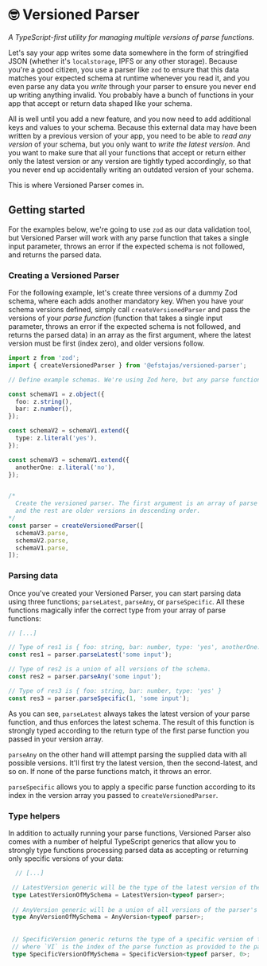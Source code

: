 # 🤓 Versioned Parser

*A TypeScript-first utility for managing multiple versions of parse functions.*

Let's say your app writes some data somewhere in the form of stringified JSON (whether it's `localstorage`, IPFS or any other storage). Because you're a good citizen, you use a parser like `zod` to ensure that this data matches your expected schema at runtime whenever you read it, and you even parse any data you *write* through your parser to ensure you never end up writing anything invalid. You probably have a bunch of functions in your app that accept or return data shaped like your schema.

All is well until you add a new feature, and you now need to add additional keys and values to your schema. Because this external data may have been written by a previous version of your app, you need to be able to *read any version* of your schema, but you only want to *write the latest version*. And you want to make sure that all your functions that accept or return either only the latest version or any version are tightly typed accordingly, so that you never end up accidentally writing an outdated version of your schema.

This is where Versioned Parser comes in.

## Getting started

For the examples below, we're going to use `zod` as our data validation tool, but Versioned Parser will work with any parse function that takes a single input parameter, throws an error if the expected schema is not followed, and returns the parsed data.

### Creating a Versioned Parser

For the following example, let's create three versions of a dummy Zod schema, where each adds another mandatory key. When you have your schema versions defined, simply call `createVersionedParser` and pass the versions of your *parse function* (function that takes a single input parameter, throws an error if the expected schema is not followed, and returns the parsed data) in an array as the first argument, where the latest version must be first (index zero), and older versions follow.

```ts
import z from 'zod';
import { createVersionedParser } from '@efstajas/versioned-parser';

// Define example schemas. We're using Zod here, but any parse function will work.

const schemaV1 = z.object({
  foo: z.string(),
  bar: z.number(),
});

const schemaV2 = schemaV1.extend({
  type: z.literal('yes'),
});

const schemaV3 = schemaV1.extend({
  anotherOne: z.literal('no'),
});


/*
  Create the versioned parser. The first argument is an array of parse functions, where index zero is the newest version, 
  and the rest are older versions in descending order.
*/
const parser = createVersionedParser([
  schemaV3.parse,
  schemaV2.parse,
  schemaV1.parse,
]);
```

### Parsing data

Once you've created your Versioned Parser, you can start parsing data using three functions; `parseLatest`, `parseAny`, or `parseSpecific`. All these functions magically infer the correct type from your array of parse functions:

```ts
// [...]

// Type of res1 is { foo: string, bar: number, type: 'yes', anotherOne: 'no' }
const res1 = parser.parseLatest('some input');

// Type of res2 is a union of all versions of the schema.
const res2 = parser.parseAny('some input');

// Type of res3 is { foo: string, bar: number, type: 'yes' }
const res3 = parser.parseSpecific(1, 'some input');
```

As you can see, `parseLatest` always takes the latest version of your parse function, and thus enforces the latest schema. The result of this function is strongly typed according to the return type of the first parse function you passed in your version array.

`parseAny` on the other hand will attempt parsing the supplied data with all possible versions. It'll first try the latest version, then the second-latest, and so on. If none of the parse functions match, it throws an error.

`parseSpecific` allows you to apply a specific parse function according to its index in the version array you passed to `createVersionedParser`.

### Type helpers

In addition to actually running your parse functions, Versioned Parser also comes with a number of helpful TypeScript generics that allow you to strongly type functions processing parsed data as accepting or returning only specific versions of your data:

```ts
  // [...]

 // LatestVersion generic will be the type of the latest version of the parser's schema.
 type LatestVersionOfMySchema = LatestVersion<typeof parser>;
 
 // AnyVersion generic will be a union of all versions of the parser's schema.
 type AnyVersionOfMySchema = AnyVersion<typeof parser>;
 
 
 // SpecificVersion generic returns the type of a specific version of the parser's schema,
 // where `VI` is the index of the parse function as provided to the parser type `PT`.
 type SpecificVersionOfMySchema = SpecificVersion<typeof parser, 0>;
```
